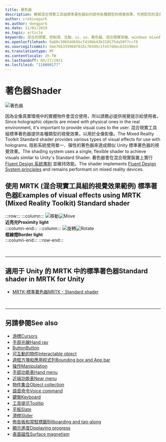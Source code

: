 ```yaml
---
title: 著色器
description: 瞭解混合現實工具組標準著色器如何提供各種類型的視覺效果，可搭配您的混合現實應用程式中的全像影像使用。
author: cre8ivepark
ms.author: dongpark
ms.date: 11/01/2019
ms.topic: article
keywords: 混合的現實、控制項、互動、ui、ux、著色器、混合現實耳機、windows mixed Reality 耳機、虛擬實境耳機、HoloLens、MRTK、混合現實工具組、視覺效果
ms.openlocfilehash: 9a60c5065ddb5bcf410bb43b318575da50f7ccf8
ms.sourcegitcommit: 9ae76b339968f035c703d9c1fe57ddecb33198e3
ms.translationtype: MT
ms.contentlocale: zh-TW
ms.lasthandoff: 05/27/2021
ms.locfileid: "110600177"
---
```

# <a name="shader"></a><span data-ttu-id="cb8d8-104">著色器</span><span class="sxs-lookup"><span data-stu-id="cb8d8-104">Shader</span></span>

![著色器](images/UX_Hero_StandardShader.jpg)

<span data-ttu-id="cb8d8-106">因為全像真實環境中的實體物件會混合使用，所以請務必提供視覺提示給使用者。</span><span class="sxs-lookup"><span data-stu-id="cb8d8-106">Since holographic objects are mixed with physical ones in the real environment, it's important to provide visual cues to the user.</span></span> <span data-ttu-id="cb8d8-107">混合現實工具組標準著色器提供各種類型的視覺效果，以用於全像影像。</span><span class="sxs-lookup"><span data-stu-id="cb8d8-107">The Mixed Reality Toolkit Standard shader provides various types of visual effects for use with holograms.</span></span> <span data-ttu-id="cb8d8-108">陰影系統使用單一、彈性的著色器來達成類似 Unity 標準著色器的視覺效果。</span><span class="sxs-lookup"><span data-stu-id="cb8d8-108">The shading system uses a single, flexible shader to achieve visuals similar to Unity's Standard Shader.</span></span> <span data-ttu-id="cb8d8-109">著色器會在混合現實裝置上實行 [Fluent Design 系統準則](https://www.microsoft.com/design/fluent/#/) 並維持效能。</span><span class="sxs-lookup"><span data-stu-id="cb8d8-109">The shader implements [Fluent Design System principles](https://www.microsoft.com/design/fluent/#/) and remains performant on mixed reality devices.</span></span>
<br>

## <a name="examples-of-visual-effects-using-mrtk-mixed-reality-toolkit-standard-shader"></a><span data-ttu-id="cb8d8-110">使用 MRTK (混合現實工具組的視覺效果範例) 標準著色器</span><span class="sxs-lookup"><span data-stu-id="cb8d8-110">Examples of visual effects using MRTK (Mixed Reality Toolkit) Standard shader</span></span> 
:::row:::
    :::column:::
       <span data-ttu-id="cb8d8-111">![移動](images/UX_Button_Affordance_ProximityLight.jpg)</span><span class="sxs-lookup"><span data-stu-id="cb8d8-111">![Move](images/UX_Button_Affordance_ProximityLight.jpg)</span></span><br>
       <span data-ttu-id="cb8d8-112">**近亮光**</span><span class="sxs-lookup"><span data-stu-id="cb8d8-112">**Proximity light**</span></span><br>
    :::column-end:::
    :::column:::
       <span data-ttu-id="cb8d8-113">![旋轉](images/UX_Button_Affordance_FocusHighlight.jpg)</span><span class="sxs-lookup"><span data-stu-id="cb8d8-113">![Rotate](images/UX_Button_Affordance_FocusHighlight.jpg)</span></span><br>
        <span data-ttu-id="cb8d8-114">**框線燈**</span><span class="sxs-lookup"><span data-stu-id="cb8d8-114">**Border light**</span></span><br>
    :::column-end:::
:::row-end:::

<br>

---

## <a name="standard-shader-in-mrtk-for-unity"></a><span data-ttu-id="cb8d8-115">適用于 Unity 的 MRTK 中的標準著色器</span><span class="sxs-lookup"><span data-stu-id="cb8d8-115">Standard shader in MRTK for Unity</span></span>

* [<span data-ttu-id="cb8d8-116">MRTK-標準著色器</span><span class="sxs-lookup"><span data-stu-id="cb8d8-116">MRTK - Standard shader</span></span>](/windows/mixed-reality/mrtk-unity/features/rendering/mrtk-standard-shader)

<br>

---

## <a name="see-also"></a><span data-ttu-id="cb8d8-117">另請參閱</span><span class="sxs-lookup"><span data-stu-id="cb8d8-117">See also</span></span>

* [<span data-ttu-id="cb8d8-118">游標</span><span class="sxs-lookup"><span data-stu-id="cb8d8-118">Cursors</span></span>](cursors.md)
* [<span data-ttu-id="cb8d8-119">手部光線</span><span class="sxs-lookup"><span data-stu-id="cb8d8-119">Hand ray</span></span>](point-and-commit.md)
* [<span data-ttu-id="cb8d8-120">Button</span><span class="sxs-lookup"><span data-stu-id="cb8d8-120">Button</span></span>](button.md)
* [<span data-ttu-id="cb8d8-121">可互動的物件</span><span class="sxs-lookup"><span data-stu-id="cb8d8-121">Interactable object</span></span>](interactable-object.md)
* [<span data-ttu-id="cb8d8-122">週框方塊和應用程式列</span><span class="sxs-lookup"><span data-stu-id="cb8d8-122">Bounding box and App bar</span></span>](app-bar-and-bounding-box.md)
* [<span data-ttu-id="cb8d8-123">操作</span><span class="sxs-lookup"><span data-stu-id="cb8d8-123">Manipulation</span></span>](direct-manipulation.md)
* [<span data-ttu-id="cb8d8-124">手部功能表</span><span class="sxs-lookup"><span data-stu-id="cb8d8-124">Hand menu</span></span>](hand-menu.md)
* [<span data-ttu-id="cb8d8-125">近端功能表</span><span class="sxs-lookup"><span data-stu-id="cb8d8-125">Near menu</span></span>](near-menu.md)
* [<span data-ttu-id="cb8d8-126">物件集合</span><span class="sxs-lookup"><span data-stu-id="cb8d8-126">Object collection</span></span>](object-collection.md)
* [<span data-ttu-id="cb8d8-127">語音命令</span><span class="sxs-lookup"><span data-stu-id="cb8d8-127">Voice command</span></span>](voice-input.md)
* [<span data-ttu-id="cb8d8-128">鍵盤</span><span class="sxs-lookup"><span data-stu-id="cb8d8-128">Keyboard</span></span>](keyboard.md)
* [<span data-ttu-id="cb8d8-129">工具提示</span><span class="sxs-lookup"><span data-stu-id="cb8d8-129">Tooltip</span></span>](tooltip.md)
* [<span data-ttu-id="cb8d8-130">平板</span><span class="sxs-lookup"><span data-stu-id="cb8d8-130">Slate</span></span>](slate.md)
* [<span data-ttu-id="cb8d8-131">滑桿</span><span class="sxs-lookup"><span data-stu-id="cb8d8-131">Slider</span></span>](slider.md)
* [<span data-ttu-id="cb8d8-132">佈告板和常駐標籤</span><span class="sxs-lookup"><span data-stu-id="cb8d8-132">Billboarding and tag-along</span></span>](billboarding-and-tag-along.md)
* [<span data-ttu-id="cb8d8-133">顯示進度</span><span class="sxs-lookup"><span data-stu-id="cb8d8-133">Displaying progress</span></span>](progress.md)
* [<span data-ttu-id="cb8d8-134">表面磁性</span><span class="sxs-lookup"><span data-stu-id="cb8d8-134">Surface magnetism</span></span>](surface-magnetism.md)